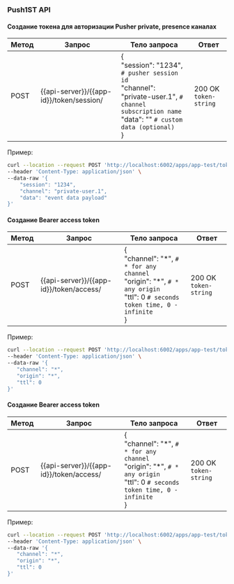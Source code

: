 ### Push1ST API

#### Создание токена для авторизации Pusher private, presence каналах

Метод | Запрос | Тело запроса | Ответ 
----- | ------ | -------------| -----
POST | {{api-server}}/{{app-id}}/token/session/ | {<br>"session": "1234", `# pusher session id`<br>"channel": "private-user.1", `# channel subscription name`<br>"data": "" `# custom data (optional)`<br>} | 200 OK `token-string`

Пример:
```bash
curl --location --request POST 'http://localhost:6002/apps/app-test/token/session/' \
--header 'Content-Type: application/json' \
--data-raw '{
    "session": "1234",
    "channel": "private-user.1",
    "data": "event data payload"
}'
```

#### Создание Bearer access token

Метод | Запрос | Тело запроса | Ответ 
----- | ------ | -------------| -----
POST | {{api-server}}/{{app-id}}/token/access/ | {<br>"channel": "\*", `# * for any channel`<br>"origin": "\*", `# * any origin`<br>"ttl": 0 `# seconds token time, 0 - infinite`<br>} | 200 OK `token-string`

Пример:
```bash
curl --location --request POST 'http://localhost:6002/apps/app-test/token/access/' \
--header 'Content-Type: application/json' \
--data-raw '{
   "channel": "*",
   "origin": "*",
   "ttl": 0
}'
```


#### Создание Bearer access token

Метод | Запрос | Тело запроса | Ответ 
----- | ------ | -------------| -----
POST | {{api-server}}/{{app-id}}/token/access/ | {<br>"channel": "\*", `# * for any channel`<br>"origin": "\*", `# * any origin`<br>"ttl": 0 `# seconds token time, 0 - infinite`<br>} | 200 OK `token-string`

Пример:
```bash
curl --location --request POST 'http://localhost:6002/apps/app-test/token/access/' \
--header 'Content-Type: application/json' \
--data-raw '{
   "channel": "*",
   "origin": "*",
   "ttl": 0
}'
```
